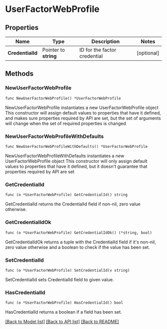 # UserFactorWebProfile

## Properties

Name | Type | Description | Notes
------------ | ------------- | ------------- | -------------
**CredentialId** | Pointer to **string** | ID for the factor credential | [optional] 

## Methods

### NewUserFactorWebProfile

`func NewUserFactorWebProfile() *UserFactorWebProfile`

NewUserFactorWebProfile instantiates a new UserFactorWebProfile object
This constructor will assign default values to properties that have it defined,
and makes sure properties required by API are set, but the set of arguments
will change when the set of required properties is changed

### NewUserFactorWebProfileWithDefaults

`func NewUserFactorWebProfileWithDefaults() *UserFactorWebProfile`

NewUserFactorWebProfileWithDefaults instantiates a new UserFactorWebProfile object
This constructor will only assign default values to properties that have it defined,
but it doesn't guarantee that properties required by API are set

### GetCredentialId

`func (o *UserFactorWebProfile) GetCredentialId() string`

GetCredentialId returns the CredentialId field if non-nil, zero value otherwise.

### GetCredentialIdOk

`func (o *UserFactorWebProfile) GetCredentialIdOk() (*string, bool)`

GetCredentialIdOk returns a tuple with the CredentialId field if it's non-nil, zero value otherwise
and a boolean to check if the value has been set.

### SetCredentialId

`func (o *UserFactorWebProfile) SetCredentialId(v string)`

SetCredentialId sets CredentialId field to given value.

### HasCredentialId

`func (o *UserFactorWebProfile) HasCredentialId() bool`

HasCredentialId returns a boolean if a field has been set.


[[Back to Model list]](../README.md#documentation-for-models) [[Back to API list]](../README.md#documentation-for-api-endpoints) [[Back to README]](../README.md)


